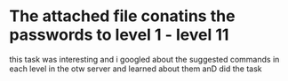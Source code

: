 # The attached file conatins the passwords to level 1 - level 11

this task was interesting and i googled about the suggested commands in each level in the otw server and learned about them anD did the task
